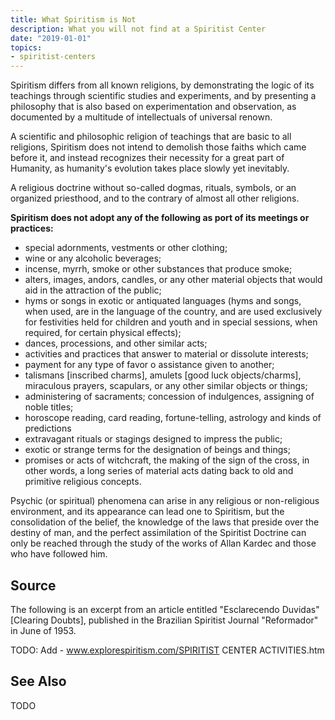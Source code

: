 ```yaml
---
title: What Spiritism is Not
description: What you will not find at a Spiritist Center
date: "2019-01-01"
topics:
- spiritist-centers
---
```


Spiritism differs from all known religions, by demonstrating the logic of its teachings through scientific studies and experiments, and by presenting a philosophy that is also based on experimentation and observation, as documented by a multitude of  intellectuals of  universal renown.

A scientific and philosophic religion of teachings that are basic to all religions, Spiritism does not intend to demolish those faiths which came before it, and instead recognizes their necessity for a great part of Humanity, as humanity's evolution takes place slowly yet inevitably.
	     	
A religious doctrine without so-called dogmas, rituals, symbols, or an organized priesthood, and to the contrary of almost all other religions.

**Spiritism does not adopt any of the following as port of its meetings or practices:**

* special adornments, vestments or other clothing; 
* wine or any alcoholic beverages; 
* incense, myrrh, smoke or other substances that produce smoke; 
* alters, images, andors, candles, or any other material objects that would aid in the attraction of the public; 
* hyms or songs in exotic or antiquated languages  (hyms and songs, when used, are in the language of the country, and are used exclusively for festivities held for children and youth and in special sessions, when required, for certain physical effects); 
* dances, processions, and other similar acts; 
* activities and practices that answer to material or dissolute interests; 
* payment for any type of favor o assistance given to another; 
* talismans [inscribed charms], amulets [good luck objects/charms], miraculous prayers, scapulars, or any other similar objects or things; 
* administering of sacraments; concession of indulgences, assigning of noble titles; 
* horoscope reading, card reading, fortune-telling, astrology and kinds of predictions 
* extravagant rituals or stagings designed to impress the public; 
* exotic or strange terms for the designation of beings and things; 
* promises or acts of witchcraft, the making of the sign of the cross, in other words, a long series of material acts dating back to old and primitive religious concepts.

Psychic (or spiritual) phenomena can arise in any religious or non-religious environment, and its appearance can lead one to Spiritism, but the consolidation of the belief, the knowledge of the laws that preside over the destiny of man, and the perfect assimilation of the Spiritist Doctrine can only be reached through the study of the works of Allan Kardec and those who have followed him.

## Source
The following is an excerpt from an article entitled "Esclarecendo Duvidas" [Clearing Doubts], published in the Brazilian Spiritist Journal "Reformador" in June of 1953.

TODO: Add - www.explorespiritism.com/SPIRITIST CENTER ACTIVITIES.htm


## See Also
TODO

